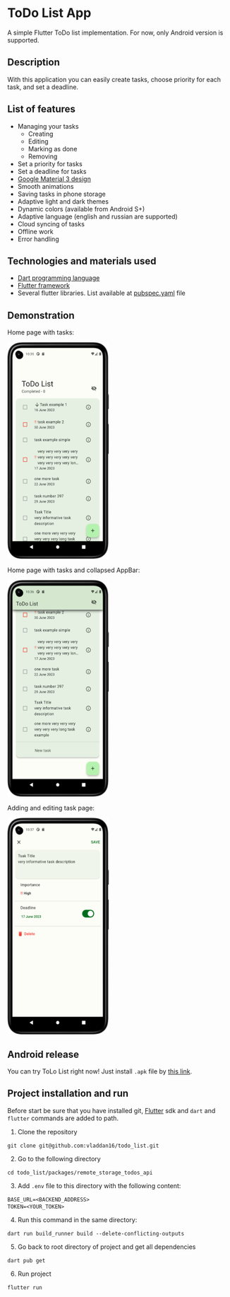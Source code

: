 # ToDo List App

A simple Flutter ToDo list implementation. For now, only Android version is supported.

## Description

With this application you can easily create tasks, choose priority for each task, and set a deadline.

## List of features

* Managing your tasks
  * Creating
  * Editing
  * Marking as done
  * Removing
* Set a priority for tasks
* Set a deadline for tasks
* [Google Material 3 design](https://m3.material.io/)
* Smooth animations
* Saving tasks in phone storage
* Adaptive light and dark themes
* Dynamic colors (available from Android S+)
* Adaptive language (english and russian are supported)
* Cloud syncing of tasks
* Offline work
* Error handling

## Technologies and materials used

* [Dart programming language](https://dart.dev)
* [Flutter framework](https://flutter.dev)
* Several flutter libraries. List available at [pubspec.yaml](https://github.com/vladdan16/todo_list/blob/master/pubspec.yaml) file

## Demonstration

<p>Home page with tasks:</p>
<p float="left">
 <img src="./screens/main_screen.png" width="230" height="490">
</p>
<p>Home page with tasks and collapsed AppBar:</p>
<p float="left">
 <img src="./screens/main_screen_2.png" width="230" height="490">
</p>
<p>Adding and editing task page:</p>
<p float="left">
 <img src="./screens/task_screen.png" width="230" height="490">
</p>

## Android release

You can try ToLo List right now! Just install `.apk` file by [this link](https://1drv.ms/u/s!ArdUz65lrqPeheVbVVoaRCGhWBlifA?e=o4dRV8).

## Project installation and run

Before start be sure that you have installed git, [Flutter](https://flutter.dev) sdk and `dart` and `flutter` commands are added to path.

1. Clone the repository
```console
git clone git@github.com:vladdan16/todo_list.git
```

2. Go to the following directory
```console
cd todo_list/packages/remote_storage_todos_api
```

3. Add `.env` file to this directory with the following content:
```
BASE_URL=<BACKEND_ADDRESS>
TOKEN=<YOUR_TOKEN>
```

4. Run this command in the same directory:
```console
dart run build_runner build --delete-conflicting-outputs
```

5. Go back to root directory of project and get all dependencies
```console
dart pub get
```

6. Run project
```console
flutter run
```
